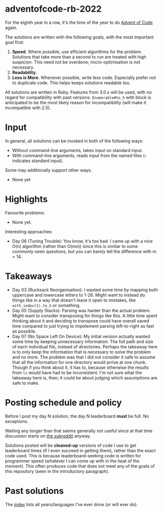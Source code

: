 # adventofcode-rb-2022

For the eighth year in a row, it's the time of the year to do [Advent of Code](http://adventofcode.com) again.

The solutions are written with the following goals, with the most important goal first:

1. **Speed**.
   Where possible, use efficient algorithms for the problem.
   Solutions that take more than a second to run are treated with high suspicion.
   This need not be overdone; micro-optimisation is not necessary.
2. **Readability**.
3. **Less is More**.
   Whenever possible, write less code.
   Especially prefer not to duplicate code.
   This helps keeps solutions readable too.

All solutions are written in Ruby.
Features from 3.0.x will be used, with no regard for compatibility with past versions.
`Enumerable#to_h` with block is anticipated to be the most likely reason for incompatibility (will make it incompatible with 2.5).

# Input

In general, all solutions can be invoked in both of the following ways:

* Without command-line arguments, takes input on standard input.
* With command-line arguments, reads input from the named files (- indicates standard input).

Some may additionally support other ways:

* None yet

# Highlights

Favourite problems:

* None yet.

Interesting approaches:

* Day 06 (Tuning Trouble): You know, it's too bad. I came up with a nice O(n) algorithm (rather than O(mn)) since this is similar to some commonly-seen questions, but you can barely tell the difference with m = 14.

# Takeaways

* Day 03 (Rucksack Reorganisation): I wasted some time by mapping both uppercase and lowercase letters to 1-26.
  Might want to instead do things like in a way that doesn't leave it open to mistakes, like `with_index(1).to_h` or something.
* Day 05 (Supply Stacks): Parsing was harder than the actual problem.
  Might want to consider transposing for things like this.
  A little time spent thinking about it and deciding to transpose could have overall saved time compared to just trying to impelement parsing left-to-right as fast as possible.
* Day 07 (No Space Left On Device): My initial version actually wasted some time by keeping unnecessary information: The full path and size of each individual file, instead of directories.
  Perhaps the takeaway here is to only keep the information that is necessary to solve the problem and no more.
  The problem was that I did not consider it safe to assume that all the information for one directory would arrive at one chunk.
  Though if you think about it, it has to, because otherwise the results from `ls` would have had to be inconsistent.
  I'm not sure what the takeaway here is, then; it could be about judging which assumptions are safe to make.

# Posting schedule and policy

Before I post my day N solution, the day N leaderboard **must** be full.
No exceptions.

Waiting any longer than that seems generally not useful since at that time discussion starts on [the subreddit](https://www.reddit.com/r/adventofcode) anyway.

Solutions posted will be **cleaned-up** versions of code I use to get leaderboard times (if I even succeed in getting them), rather than the exact code used.
This is because leaderboard-seeking code is written for programmer speed (whatever I can come up with in the heat of the moment).
This often produces code that does not meet any of the goals of this repository (seen in the introductory paragraph).

# Past solutions

The [index](https://github.com/petertseng/adventofcode-common/blob/master/index.md) lists all years/languages I've ever done (or will ever do).
